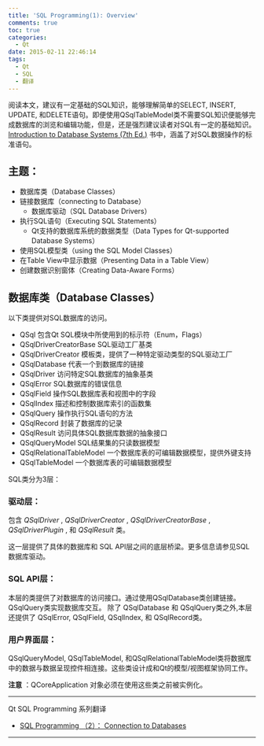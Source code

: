 ```yaml
---
title: 'SQL Programming(1): Overview'
comments: true
toc: true
categories:
  - Qt
date: 2015-02-11 22:46:14
tags:
  - Qt
  - SQL
  - 翻译
---
```


阅读本文，建议有一定基础的SQL知识，能够理解简单的SELECT, INSERT, UPDATE, 和DELETE语句。即便使用QSqlTableModel类不需要SQL知识便能够完成数据库的浏览和编辑功能，但是，还是强烈建议读者对SQL有一定的基础知识。[ Introduction to Database Systems (7th Ed.)](https://book.douban.com/subject/1768231/) 书中，涵盖了对SQL数据操作的标准语句。

## 主题：

- 数据库类（Database Classes）
- 链接数据库（connecting to Database）
  - 数据库驱动（SQL Database Drivers）
- 执行SQL语句（Executing SQL Statements）
  - Qt支持的数据库系统的数据类型（Data Types for Qt-supported Database Systems）
- 使用SQL模型类（using the SQL Model Classes）
- 在Table View中显示数据（Presenting Data in a Table View）
- 创建数据识别窗体（Creating Data-Aware Forms）


## 数据库类（Database Classes）
以下类提供对SQL数据库的访问。

- QSql                                       包含Qt SQL模块中所使用到的标示符（Enum，Flags）   
- QSqlDriverCreatorBase       SQL驱动工厂基类
- QSqlDriverCreator               模板类，提供了一种特定驱动类型的SQL驱动工厂
- QSqlDatabase                      代表一个到数据库的链接
- QSqlDriver                           访问特定SQL数据库的抽象基类
- QSqlError                            SQL数据库的错误信息
- QSqlField                            操作SQL数据库表和视图中的字段
- QSqlIndex                          描述和控制数据库索引的函数集
- QSqlQuery                          操作执行SQL语句的方法
- QSqlRecord                        封装了数据库的记录
- QSqlResult                          访问具体SQL数据库数据的抽象接口
- QSqlQueryModel                SQL结果集的只读数据模型
- QSqlRelationalTableModel   一个数据库表的可编辑数据模型，提供外键支持
- QSqlTableModel                一个数据库表的可编辑数据模型

SQL类分为3层：

### 驱动层：

包含 _QSqlDriver_ , _QSqlDriverCreator_ , _QSqlDriverCreatorBase_ , _QSqlDriverPlugin_ , 和 _QSqlResult_ 类。

这一层提供了具体的数据库和 SQL API层之间的底层桥梁。更多信息请参见SQL数据库驱动。

### SQL API层：

本层的类提供了对数据库的访问接口。通过使用QSqlDatabase类创建链接。QSqlQuery类实现数据库交互。 除了 QSqlDatabase 和 QSqlQuery类之外,本层还提供了 QSqlError, QSqlField, QSqlIndex, 和 QSqlRecord类。

### 用户界面层：

QSqlQueryModel, QSqlTableModel, 和QSqlRelationalTableModel类将数据库中的数据与数据呈现控件相连接。这些类设计成和Qt的模型/视图框架协同工作。

**注意** ：QCoreApplication 对象必须在使用这些类之前被实例化。



***
Qt SQL Programming  系列翻译
-  [SQL Programming （2）： Connection to Databases](https://conner.work/2018/07/23/SQL%20Programming%20%EF%BC%882%EF%BC%89%EF%BC%9A%20Connectiong%20to%20Databases/)
***